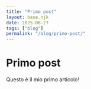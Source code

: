 ```yaml
---
title: "Primo post"
layout: base.njk
date: 2025-08-27
tags: ["blog"]
permalink: "/blog/primo-post/"
---
```

# Primo post

Questo è il mio primo articolo!
